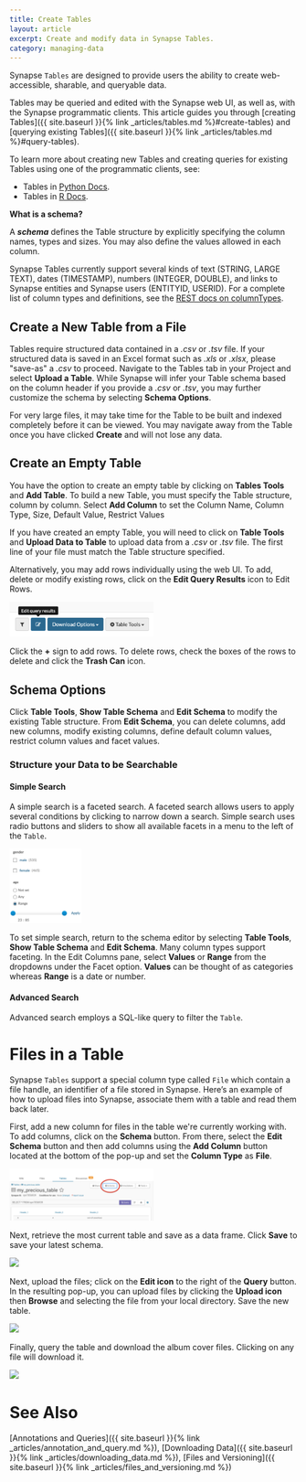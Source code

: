 ```yaml
---
title: Create Tables
layout: article
excerpt: Create and modify data in Synapse Tables.
category: managing-data
---
```


<style>
#image {
    width: 50%;
}
#imageLg {
    width: 60%;
}
#imageXL {
    width: 100%;
}
#imageSmall {
    width: 25%;
}
</style>

Synapse `Tables` are designed to provide users the ability to create web-accessible, sharable, and queryable data.

Tables may be queried and edited with the Synapse web UI, as well as, with the Synapse programmatic clients. This article guides you through [creating Tables]({{ site.baseurl }}{% link _articles/tables.md %}#create-tables) and [querying existing Tables]({{ site.baseurl }}{% link _articles/tables.md %}#query-tables).

To learn more about creating new Tables and creating queries for existing Tables using one of the programmatic clients, see:

* Tables in [Python Docs](https://python-docs.synapse.org/build/html/Table.html).
* Tables in [R Docs](https://r-docs.synapse.org/articles/tables.html).

**What is a schema?**

A **_schema_** defines the Table structure by explicitly specifying the column names, types and sizes. You may also define the values allowed in each column.

Synapse Tables currently support several kinds of text (STRING, LARGE TEXT), dates (TIMESTAMP), numbers (INTEGER, DOUBLE), and links to Synapse entities and Synapse users (ENTITYID, USERID). For a complete list of column types and definitions, see the [REST docs on columnTypes](https://rest-docs.synapse.org/rest/org/sagebionetworks/repo/model/table/ColumnType.html).

## Create a New Table from a File

Tables require structured data contained in a _.csv_ or _.tsv_ file. If your structured data is saved in an Excel format such as _.xls_ or _.xlsx_, please "save-as" a _.csv_ to proceed. Navigate to the Tables tab in your Project and select **Upload a Table**. While Synapse will infer your Table schema based on the column header if you provide a _.csv_ or _.tsv_, you may further customize the schema by selecting **Schema Options**. 

For very large files, it may take time for the Table to be built and indexed completely before it can be viewed. You may navigate away from the Table once you have clicked **Create** and will not lose any data. 

## Create an Empty Table

You have the option to create an empty table by clicking on **Tables Tools** and **Add Table**. To build a new Table, you must specify the Table structure, column by column. Select **Add Column** to set the Column Name, Column Type, Size, Default Value, Restrict Values

If you have created an empty Table, you will need to click on **Table Tools** and **Upload Data to Table** to upload data from a _.csv_ or _.tsv_ file. The first line of your file must match the Table structure specified.  

Alternatively, you may add rows individually using the web UI. To add, delete or modify existing rows, click on the **Edit Query Results** icon to Edit Rows. 

<img id="image" src="../assets/images/edit-query-results.png">

Click the **+** sign to add rows. To delete rows, check the boxes of the rows to delete and click the **Trash Can** icon. 

## Schema Options

Click **Table Tools**, **Show Table Schema** and **Edit Schema** to modify the existing Table structure. From **Edit Schema**, you can delete columns, add new columns, modify existing columns, define default column values, restrict column values and facet values. 

### Structure your Data to be Searchable

#### Simple Search

A simple search is a faceted search. A faceted search allows users to apply several conditions by clicking to narrow down a search. Simple search uses radio buttons and sliders to show all available facets in a menu to the left of the `Table`. 

<img id="image" src="../assets/images/facet.png" style="width: 25%;" >

To set simple search, return to the schema editor by selecting **Table Tools**, **Show Table Schema** and **Edit Schema**. Many column types support faceting. In the Edit Columns pane, select **Values** or **Range** from the dropdowns under the Facet option. **Values** can be thought of as categories whereas **Range** is a date or number.

#### Advanced Search

Advanced search employs a SQL-like query to filter the `Table`.

# Files in a Table

Synapse `Tables` support a special column type called `File` which contain a file handle, an identifier of a file stored in Synapse. Here’s an example of how to upload files into Synapse, associate them with a table and read them back later.

First, add a new column for files in the table we're currently working with. To add columns, click on the **Schema** button. From there, select the **Edit Schema** button and then add columns using the **Add Column** button located at the bottom of the pop-up and set the **Column Type** as **File**.

<img id="image" src="../assets/images/table_updating_columns.png">

Next, retrieve the most current table and save as a data frame. Click **Save** to save your latest schema.

<img id="image" src="../assets/images/save_table.png">

Next, upload the files; click on the **Edit icon** to the right of the **Query** button. In the resulting pop-up, you can upload files by clicking the **Upload icon** then **Browse** and selecting the file from your local directory. Save the new table.

<img id="image" src="../assets/images/upload_files_to_table.png">

Finally, query the table and download the album cover files. Clicking on any file will download it.

<img id="image" src="../assets/images/download_files_from_table.png">

# See Also

[Annotations and Queries]({{ site.baseurl }}{% link _articles/annotation_and_query.md %}), [Downloading Data]({{ site.baseurl }}{% link _articles/downloading_data.md %}), [Files and Versioning]({{ site.baseurl }}{% link _articles/files_and_versioning.md %})
